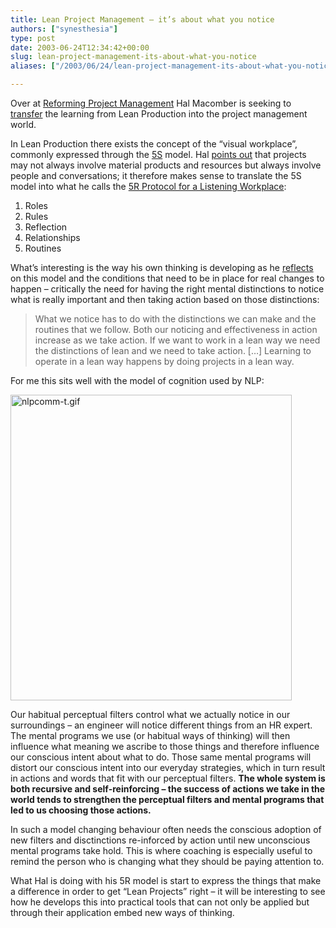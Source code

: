 ```yaml
---
title: Lean Project Management – it’s about what you notice
authors: ["synesthesia"]
type: post
date: 2003-06-24T12:34:42+00:00
slug: lean-project-management-its-about-what-you-notice 
aliases: ["/2003/06/24/lean-project-management-its-about-what-you-notice"]

---
```

Over at [Reforming Project Management][1] Hal Macomber is seeking to [transfer][2] the learning from Lean Production into the project management world. 

In Lean Production there exists the concept of the &#8220;visual workplace&#8221;, commonly expressed through the [5S][3] model. Hal [points out][4] that projects may not always involve material products and resources but always involve people and conversations; it therefore makes sense to translate the 5S model into what he calls the [5R Protocol for a Listening Workplace][5]:

  1. Roles
  2. Rules
  3. Reflection
  4. Relationships
  5. Routines

What&#8217;s interesting is the way his own thinking is developing as he [reflects][6] on this model and the conditions that need to be in place for real changes to happen &#8211; critically the need for having the right mental distinctions to notice what is really important and then taking action based on those distinctions:

> What we notice has to do with the distinctions we can make and the routines that we follow. Both our noticing and effectiveness in action increase as we take action. If we want to work in a lean way we need the distinctions of lean and we need to take action. [&#8230;] Learning to operate in a lean way happens by doing projects in a lean way.

For me this sits well with the model of cognition used by NLP:
  
<img alt="nlpcomm-t.gif" src="https://www.synesthesia.co.uk/blog/images/nlpcomm-t.gif" width="450" height="489" border="0" />
  
Our habitual perceptual filters control what we actually notice in our surroundings &#8211; an engineer will notice different things from an HR expert. The mental programs we use (or habitual ways of thinking) will then influence what meaning we ascribe to those things and therefore influence our conscious intent about what to do. Those same mental programs will distort our conscious intent into our everyday strategies, which in turn result in actions and words that fit with our perceptual filters. **The whole system is both recursive and self-reinforcing &#8211; the success of actions we take in the world tends to strengthen the perceptual filters and mental programs that led to us choosing those actions.**

In such a model changing behaviour often needs the conscious adoption of new filters and disctinctions re-inforced by action until new unconscious mental programs take hold. This is where coaching is especially useful to remind the person who is changing what they should be paying attention to.

What Hal is doing with his 5R model is start to express the things that make a difference in order to get &#8220;Lean Projects&#8221; right &#8211; it will be interesting to see how he develops this into practical tools that can not only be applied but through their application embed new ways of thinking.

 [1]: https://weblog.halmacomber.com/ "Reforming Project Management Theory and Practice"
 [2]: https://weblog.halmacomber.com/2003_06_22_archive.html#105640043946027061
 [3]: https://www.superfactory.com/lean_concepts/5s.htm
 [4]: https://weblog.halmacomber.com/2003_06_08_archive.html#200405622
 [5]: https://weblog.halmacomber.com/2003_06_08_archive.html#200415393
 [6]: https://weblog.halmacomber.com/2003_06_15_archive.html#105620161404827968